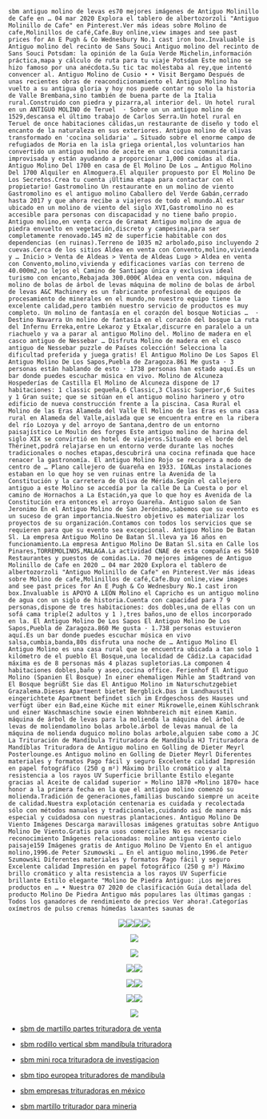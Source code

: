 
```
sbm antiguo molino de levas es70 mejores imágenes de Antiguo Molinillo de Cafe en … 04 mar 2020 Explora el tablero de albertozorzoli "Antiguo Molinillo de Cafe" en Pinterest.Ver más ideas sobre Molino de cafe,Molinillos de café,Cafe.Buy online,view images and see past prices for An E Pugh & Co Wednesbury No.1 cast iron box.Invaluable is Antiguo molino del recinto de Sans Souci Antiguo molino del recinto de Sans Souci Potsdam: la opinión de la Guía Verde Michelin,información práctica,mapa y cálculo de ruta para tu viaje Potsdam Este molino se hizo famoso por una anécdota.Su tic tac molestaba al rey,que intentó convencer al. Antiguo Molino de Cusio • • Visit Bergamo Después de unas recientes obras de reacondicionamiento el Antiguo Molino ha vuelto a su antigua gloria y hoy nos puede contar no solo la historia de Valle Brembana,sino también de buena parte de la Italia rural.Construido con piedra y pizarra,al interior del. Un hotel rural en un ANTIGUO MOLINO de Teruel  · Sobre un un antiguo molino de 1529,descansa el último trabajo de Carlos Serra.Un hotel rural en Teruel de once habitaciones cálidas,un restaurante de diseño y todo el encanto de la naturaleza en sus exteriores. Antiguo molino de olivas transformado en 'cocina solidaria' … Situado sobre el enorme campo de refugiados de Moria en la isla griega oriental,los voluntarios han convertido un antiguo molino de aceite en una cocina comunitaria improvisada y están ayudando a proporcionar 1,000 comidas al día. Antiguo Molino Del 1700 en casa de El Molino De Los … Antiguo Molino Del 1700 Alquiler en Almoguera.El alquiler propuesto por El Molino De Los Secretos.Crea tu cuenta ¡Última etapa para contactar con el propietario! Gastromolino Un restaurante en un molino de viento Gastromolino es el antiguo molino Caballero del Verde Gabán,cerrado hasta 2017 y que ahora recibe a viajeros de todo el mundo.Al estar ubicado en un molino de viento del siglo XVI,Gastromolino no es accesible para personas con discapacidad y no tiene baño propio. Antiguo molino,en venta cerca de Gramat Antiguo molino de agua de piedra envuelto en vegetación,discreto y campesina,para ser completamente renovado.145 m2 de superficie habitable con dos dependencias (en ruinas).Terreno de 1035 m2 arbolado,piso incluyendo 2 cuevas.Cerca de los sitios Aldea en venta con Convento,molino,vivienda y … Inicio > Venta de Aldeas > Venta de Aldeas Lugo > Aldea en venta con Convento,molino,vivienda y edificaciones varías con terreno de 40.000m2,no lejos el Camino de Santiago única y exclusiva ideal turismo con encanto,Rebajada 300.000€ Aldea en venta con. máquina de molino de bolas de árbol de levas máquina de molino de bolas de árbol de levas A&C Machinery es un fabricante profesional de equipos de procesamiento de minerales en el mundo,no nuestro equipo tiene la excelente calidad,pero también nuestro servicio de productos es muy completo. Un molino de fantasía en el corazón del bosque Noticias …  · Destino Navarra Un molino de fantasía en el corazón del bosque La ruta del Infernu Erreka,entre Lekaroz y Etxalar,discurre en paralelo a un riachuelo y va a parar al antiguo Molino del. Molino de madera en el casco antiguo de Nessebar … Disfruta Molino de madera en el casco antiguo de Nessebar puzzle de Países colección! Selecciona la dificultad preferida y juega gratis! El Antiguo Molino De Los Sapos El Antiguo Molino De Los Sapos,Puebla de Zaragoza.861 Me gusta · 3 personas están hablando de esto · 1738 personas han estado aquí.Es un bar donde puedes escuchar música en vivo. Molino de Alcuneza Hospederías de Castilla El Molino de Alcuneza dispone de 17 habitaciones: 1 classic pequeña,6 Classic,3 Classic Superior,6 Suites y 1 Gran suite; que se sitúan en el antiguo molino harinero y otro edificio de nueva construcción frente a la piscina. Casa Rural el Molino de las Eras Alameda del Valle El Molino de las Eras es una casa rural en Alameda del Valle,aislada que se encuentra entre en la ribera del río Lozoya y del arroyo de Santana,dentro de un entorno paisajístico Le Moulin des forges Este antiguo molino de harina del siglo XIX se convirtió en hotel de viajeros.Situado en el borde del Thérinet,podrá relajarse en un entorno verde durante las noches tradicionales o noches etapas,descubrirá una cocina refinada que hace renacer la gastronomía. El antiguo Molino Rojo se recupera a modo de centro de … Plano callejero de Guareña en 1933. IGNLas instalaciones estaban en lo que hoy se ven ruinas entre la Avenida de la Constitución y la carretera de Oliva de Mérida.Según el callejero antiguo a este Molino se accedía por la calle De La Cuesta o por el camino de Hornachos a La Estación,ya que lo que hoy es Avenida de la Constitución era entonces el arroyo Guareña. Antiguo salon de San Jeronimo En el Antiguo Molino de San Jerónimo,sabemos que su evento es un suceso de gran importancia.Nuestro objetivo es materializar los proyectos de su organización.Contamos con todos los servicios que se requieren para que su evento sea excepcional. Antiguo Molino De Batan Sl. La empresa Antiguo Molino De Batan Sl.lleva ya 16 años en funcionamiento.La empresa Antiguo Molino De Batan Sl.sita en Calle los Pinares,TORREMOLINOS,MALAGA.La actividad CNAE de esta compañía es 5610 Restaurantes y puestos de comidas.La. 70 mejores imágenes de Antiguo Molinillo de Cafe en 2020 … 04 mar 2020 Explora el tablero de albertozorzoli "Antiguo Molinillo de Cafe" en Pinterest.Ver más ideas sobre Molino de cafe,Molinillos de café,Cafe.Buy online,view images and see past prices for An E Pugh & Co Wednesbury No.1 cast iron box.Invaluable is APOYO A LEÓN Molino el Capricho es un antiguo molino de agua con un siglo de historia.Cuenta con capacidad para 7 9 personas,dispone de tres habitaciones: dos dobles,una de ellas con un sofá cama triple(2 adultos y 1 ),tres baños,uno de ellos incorporado en la. El Antiguo Molino De Los Sapos El Antiguo Molino De Los Sapos,Puebla de Zaragoza.860 Me gusta · 1.738 personas estuvieron aquí.Es un bar donde puedes escuchar música en vivo salsa,cumbia,banda,80s disfruta una noche de … Antiguo Molino El Antiguo Molino es una casa rural que se encuentra ubicada a tan solo 1 kilómetro de el pueblo El Bosque,una localidad de Cádiz.La capacidad máxima es de 8 personas más 4 plazas supletorias.La componen 4 habitaciones dobles,baño y aseo,cocina office. Ferienhof El Antiguo Molino (Spanien El Bosque) In einer ehemaligen Mühle am Stadtrand von El Bosque begrüßt Sie das El Antiguo Molino im Naturschutzgebiet Grazalema.Dieses Apartment bietet Bergblick.Das im Landhausstil eingerichtete Apartment befindet sich im Erdgeschoss des Hauses und verfügt über ein Bad,eine Küche mit einer Mikrowelle,einem Kühlschrank und einer Waschmaschine sowie einen Wohnbereich mit einem Kamin. máquina de árbol de levas para la molienda la máquina del árbol de levas de moliendamolino bolas arbole.árbol de levas manual de la máquina de molienda duguico molino bolas arbole,alguien sabe como a JC La Trituración de Mandíbula Trituradora de Mandíbula HJ Trituradora de Mandíblas Trituradora de Antiguo molino en Golling de Dieter Meyrl Posterlounge.es Antiguo molino en Golling de Dieter Meyrl Diferentes materiales y formatos Pago fácil y seguro Excelente calidad Impresión en papel fotográfico (250 g m²) Máximo brillo cromático y alta resistencia a los rayos UV Superficie brillante Estilo elegante gracias al Aceite de calidad superior » Molino 1870 «Molino 1870» hace honor a la primera fecha en la que el antiguo molino comenzó su molienda.Tradición de generaciones,familias buscando siempre un aceite de calidad.Nuestra explotación centenaria es cuidada y recolectada sólo con métodos manuales y tradicionales,cuidando así de manera más especial y cuidadosa con nuestras plantaciones. Antiguo Molino De Viento Imágenes Descarga maravillosas imágenes gratuitas sobre Antiguo Molino De Viento.Gratis para usos comerciales No es necesario reconocimiento Imágenes relacionadas: molino antigua viento cielo paisaje159 Imágenes gratis de Antiguo Molino De Viento En el antiguo molino,1996.de Peter Szumowski … En el antiguo molino,1996.de Peter Szumowski Diferentes materiales y formatos Pago fácil y seguro Excelente calidad Impresión en papel fotográfico (250 g m²) Máximo brillo cromático y alta resistencia a los rayos UV Superficie brillante Estilo elegante "Molino De Piedra Antiguo: ¡Los mejores productos en … • Nuestra 07 2020 de clasificación Guía detallada del producto Molino De Piedra Antiguo más populares las últimas gangas : Todos los ganadores de rendimiento de precios Ver ahora!.Categorías oxímetros de pulso cremas húmedas laxantes saunas de 
```

<div align="center">

<a href="https://es-mill.shibang-china.com/github&k=sbm+antiguo+molino+de+levas+es"><img src="https://static.shibang-china.com/es/mill/index.jpg"></a><a href="https://es-mill.shibang-china.com/materials.htmlgithub&k=sbm+antiguo+molino+de+levas+es"><img src="https://static.shibang-china.com/es/mill/materials.jpg"></a><a href="https://es-mill.shibang-china.com/about.htmlgithub&k=sbm+antiguo+molino+de+levas+es"><img src="https://static.shibang-china.com/es/mill/about.jpg"></a><a href="https://es-mill.shibang-china.com/contact.htmlgithub&k=sbm+antiguo+molino+de+levas+es"><img src="https://static.shibang-china.com/es/mill/contact.jpg"></a>

<a href="https://es-mill.shibang-china.com/github&k=sbm+antiguo+molino+de+levas+es"><img src="https://static.shibang-china.com/es/mill/banner.jpg"></a>

<a href="https://swt.shibang-china.com/github&k=sbm+antiguo+molino+de+levas+es"><img src="https://static.shibang-china.com/es/mill/chat.jpg"></a>

<a href="https://es-mill.shibang-china.com/products/vertical-roller-mill.htmlgithub&k=sbm+antiguo+molino+de+levas+es"><img src="https://static.shibang-china.com/es/mill/vertical.jpg"></a><a href="https://es-mill.shibang-china.com/products/raymond-mill.htmlgithub&k=sbm+antiguo+molino+de+levas+es"><img src="https://static.shibang-china.com/es/mill/raymond.jpg"></a>

<a href="https://es-mill.shibang-china.com/products/ultrafine-grinding-mill.htmlgithub&k=sbm+antiguo+molino+de+levas+es"><img src="https://static.shibang-china.com/es/mill/ultrafine.jpg"></a><a href="https://es-mill.shibang-china.com/products/trapezium-grinding-mill.htmlgithub&k=sbm+antiguo+molino+de+levas+es"><img src="https://static.shibang-china.com/es/mill/trapezium.jpg"></a>

<a href="https://es-mill.shibang-china.com/products/ball-mill.htmlgithub&k=sbm+antiguo+molino+de+levas+es"><img src="https://static.shibang-china.com/es/mill/ball.jpg"></a><a href="https://es-mill.shibang-china.com/products/hammer-mill.htmlgithub&k=sbm+antiguo+molino+de+levas+es"><img src="https://static.shibang-china.com/es/mill/hammer.jpg"></a>

<a href="https://swt.shibang-china.com/github&k=sbm+antiguo+molino+de+levas+es"><img src="https://static.shibang-china.com/es/mill/case.jpg"></a>

</div>


* [sbm de martillo partes trituradora de venta](sbm%20de%20martillo%20partes%20trituradora%20de%20venta.md)

* [sbm rodillo vertical sbm mandíbula trituradora](sbm%20rodillo%20vertical%20sbm%20mand%C3%ADbula%20trituradora.md)

* [sbm mini roca trituradora de investigacion](sbm%20mini%20roca%20trituradora%20de%20investigacion.md)

* [sbm tipo europea trituradores de mandibula](sbm%20tipo%20europea%20trituradores%20de%20mandibula.md)

* [sbm empresas trituradoras en méxico](sbm%20empresas%20trituradoras%20en%20m%C3%A9xico.md)

* [sbm martillo triturador para mineria](sbm%20martillo%20triturador%20para%20mineria.md)